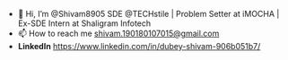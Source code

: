 - 👋 Hi, I’m @Shivam8905
SDE @TECHstile | Problem Setter at iMOCHA | Ex-SDE Intern at Shaligram Infotech
- 📫 How to reach me shivam.190180107015@gmail.com
- **LinkedIn** https://www.linkedin.com/in/dubey-shivam-906b051b7/

<!---
Shivam8905/Shivam8905 is a ✨ special ✨ repository because its `README.md` (this file) appears on your GitHub profile.
You can click the Preview link to take a look at your changes.
--->
